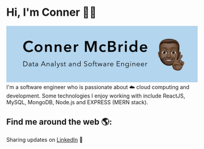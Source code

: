 # Hi, I'm Conner 👋🏾

![conner mcbride](/images/connermcbride.png)
I'm a software engineer who is passionate about ☁️ cloud computing and development. Some technologies I enjoy working with include ReactJS, MySQL, MongoDB, Node.js and EXPRESS (MERN stack).

## Find me around the web 🌎:

<!-- ## Find me around the web 🌎: <a href="https://github.com/sponsors/M0nica"><img align="left" width="150" height="150" src="https://github.com/M0nica/M0nica/blob/main/octomonica/m0nica-octocat-rotating.gif?raw=true"></a> -->

Sharing updates on <a href="https://www.linkedin.com/in/conner-mcbride/">LinkedIn</a> 💼

<!--
**CGMcBride/CGMcBride** is a ✨ _special_ ✨ repository because its `README.md` (this file) appears on your GitHub profile.

Here are some ideas to get you started:

- 🔭 I’m currently working on ...
- 🌱 I’m currently learning ...
- 👯 I’m looking to collaborate on ...
- 🤔 I’m looking for help with ...
- 💬 Ask me about ...
- 📫 How to reach me: ...
- 😄 Pronouns: ...
- ⚡ Fun fact: ...
-->
